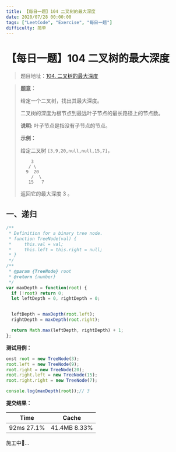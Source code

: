 ```yaml
---
title: 【每日一题】104 二叉树的最大深度
date: 2020/07/28 00:00:00
tags: ["LeetCode", "Exercise", "每日一题"]
difficulty: 简单
---
```


# 【每日一题】104 二叉树的最大深度

<ClientOnly>
  <display-bar :displayData="$frontmatter"></display-bar>
</ClientOnly>

> 题目地址：[104. 二叉树的最大深度](https://leetcode-cn.com/problems/maximum-depth-of-binary-tree/)

> **题意：**
>
> 给定一个二叉树，找出其最大深度。
>
> 二叉树的深度为根节点到最远叶子节点的最长路径上的节点数。
>
> **说明:** 叶子节点是指没有子节点的节点。
>
> **示例：**
>
> 给定二叉树 `[3,9,20,null,null,15,7]`，
>
> ```
>     3
>    / \
>   9  20
>     /  \
>    15   7
> ```
>
> 返回它的最大深度 3 。

## 一、递归

```js
/**
 * Definition for a binary tree node.
 * function TreeNode(val) {
 *     this.val = val;
 *     this.left = this.right = null;
 * }
 */
/**
 * @param {TreeNode} root
 * @return {number}
 */
var maxDepth = function(root) {
  if (!root) return 0;
  let leftDepth = 0, rightDepth = 0;


  leftDepth = maxDepth(root.left);
  rightDepth = maxDepth(root.right);

  return Math.max(leftDepth, rightDepth) + 1;
};
```

**测试用例：**

```js
onst root = new TreeNode(3);
root.left = new TreeNode(9);
root.right = new TreeNode(20);
root.right.left = new TreeNode(15);
root.right.right = new TreeNode(7);

console.log(maxDepth(root));// 3
```

**提交结果：**

| Time       | Cache        |
| ---------- | ------------ |
| 92ms 27.1% | 41.4MB 8.33% |

施工中🚧...


